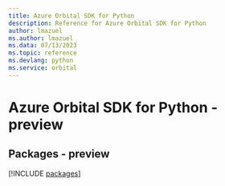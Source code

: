 ```yaml
---
title: Azure Orbital SDK for Python
description: Reference for Azure Orbital SDK for Python
author: lmazuel
ms.author: lmazuel
ms.data: 07/13/2023
ms.topic: reference
ms.devlang: python
ms.service: orbital
---
```

# Azure Orbital SDK for Python - preview
## Packages - preview
[!INCLUDE [packages](orbital-index.md)]